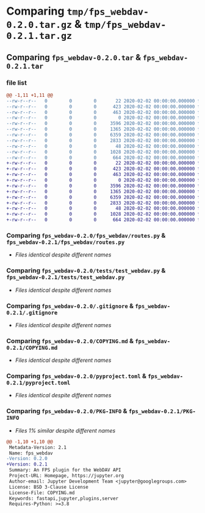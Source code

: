 # Comparing `tmp/fps_webdav-0.2.0.tar.gz` & `tmp/fps_webdav-0.2.1.tar.gz`

## Comparing `fps_webdav-0.2.0.tar` & `fps_webdav-0.2.1.tar`

### file list

```diff
@@ -1,11 +1,11 @@
--rw-r--r--   0        0        0       22 2020-02-02 00:00:00.000000 fps_webdav-0.2.0/fps_webdav/__init__.py
--rw-r--r--   0        0        0      423 2020-02-02 00:00:00.000000 fps_webdav-0.2.0/fps_webdav/config.py
--rw-r--r--   0        0        0      463 2020-02-02 00:00:00.000000 fps_webdav-0.2.0/fps_webdav/main.py
--rw-r--r--   0        0        0        0 2020-02-02 00:00:00.000000 fps_webdav-0.2.0/fps_webdav/py.typed
--rw-r--r--   0        0        0     3596 2020-02-02 00:00:00.000000 fps_webdav-0.2.0/fps_webdav/routes.py
--rw-r--r--   0        0        0     1365 2020-02-02 00:00:00.000000 fps_webdav-0.2.0/tests/test_webdav.py
--rw-r--r--   0        0        0     6359 2020-02-02 00:00:00.000000 fps_webdav-0.2.0/.gitignore
--rw-r--r--   0        0        0     2833 2020-02-02 00:00:00.000000 fps_webdav-0.2.0/COPYING.md
--rw-r--r--   0        0        0       48 2020-02-02 00:00:00.000000 fps_webdav-0.2.0/README.md
--rw-r--r--   0        0        0     1028 2020-02-02 00:00:00.000000 fps_webdav-0.2.0/pyproject.toml
--rw-r--r--   0        0        0      664 2020-02-02 00:00:00.000000 fps_webdav-0.2.0/PKG-INFO
+-rw-r--r--   0        0        0       22 2020-02-02 00:00:00.000000 fps_webdav-0.2.1/fps_webdav/__init__.py
+-rw-r--r--   0        0        0      423 2020-02-02 00:00:00.000000 fps_webdav-0.2.1/fps_webdav/config.py
+-rw-r--r--   0        0        0      463 2020-02-02 00:00:00.000000 fps_webdav-0.2.1/fps_webdav/main.py
+-rw-r--r--   0        0        0        0 2020-02-02 00:00:00.000000 fps_webdav-0.2.1/fps_webdav/py.typed
+-rw-r--r--   0        0        0     3596 2020-02-02 00:00:00.000000 fps_webdav-0.2.1/fps_webdav/routes.py
+-rw-r--r--   0        0        0     1365 2020-02-02 00:00:00.000000 fps_webdav-0.2.1/tests/test_webdav.py
+-rw-r--r--   0        0        0     6359 2020-02-02 00:00:00.000000 fps_webdav-0.2.1/.gitignore
+-rw-r--r--   0        0        0     2833 2020-02-02 00:00:00.000000 fps_webdav-0.2.1/COPYING.md
+-rw-r--r--   0        0        0       48 2020-02-02 00:00:00.000000 fps_webdav-0.2.1/README.md
+-rw-r--r--   0        0        0     1028 2020-02-02 00:00:00.000000 fps_webdav-0.2.1/pyproject.toml
+-rw-r--r--   0        0        0      664 2020-02-02 00:00:00.000000 fps_webdav-0.2.1/PKG-INFO
```

### Comparing `fps_webdav-0.2.0/fps_webdav/routes.py` & `fps_webdav-0.2.1/fps_webdav/routes.py`

 * *Files identical despite different names*

### Comparing `fps_webdav-0.2.0/tests/test_webdav.py` & `fps_webdav-0.2.1/tests/test_webdav.py`

 * *Files identical despite different names*

### Comparing `fps_webdav-0.2.0/.gitignore` & `fps_webdav-0.2.1/.gitignore`

 * *Files identical despite different names*

### Comparing `fps_webdav-0.2.0/COPYING.md` & `fps_webdav-0.2.1/COPYING.md`

 * *Files identical despite different names*

### Comparing `fps_webdav-0.2.0/pyproject.toml` & `fps_webdav-0.2.1/pyproject.toml`

 * *Files identical despite different names*

### Comparing `fps_webdav-0.2.0/PKG-INFO` & `fps_webdav-0.2.1/PKG-INFO`

 * *Files 1% similar despite different names*

```diff
@@ -1,10 +1,10 @@
 Metadata-Version: 2.1
 Name: fps_webdav
-Version: 0.2.0
+Version: 0.2.1
 Summary: An FPS plugin for the WebDAV API
 Project-URL: Homepage, https://jupyter.org
 Author-email: Jupyter Development Team <jupyter@googlegroups.com>
 License: BSD 3-Clause License
 License-File: COPYING.md
 Keywords: fastapi,jupyter,plugins,server
 Requires-Python: >=3.8
```

